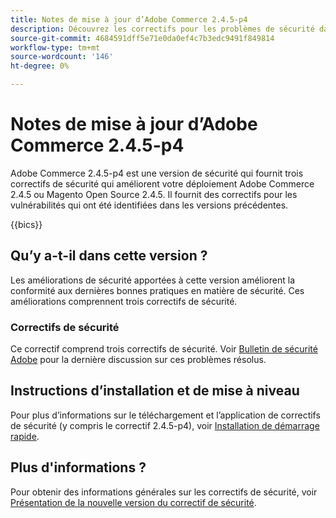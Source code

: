 ```yaml
---
title: Notes de mise à jour d’Adobe Commerce 2.4.5-p4
description: Découvrez les correctifs pour les problèmes de sécurité dans la version 2.4.5-p4 d’Adobe Commerce.
source-git-commit: 4684591dff5e71e0da0ef4c7b3edc9491f849814
workflow-type: tm+mt
source-wordcount: '146'
ht-degree: 0%

---
```



# Notes de mise à jour d’Adobe Commerce 2.4.5-p4

Adobe Commerce 2.4.5-p4 est une version de sécurité qui fournit trois correctifs de sécurité qui améliorent votre déploiement Adobe Commerce 2.4.5 ou Magento Open Source 2.4.5. Il fournit des correctifs pour les vulnérabilités qui ont été identifiées dans les versions précédentes.

{{bics}}

## Qu’y a-t-il dans cette version ?

Les améliorations de sécurité apportées à cette version améliorent la conformité aux dernières bonnes pratiques en matière de sécurité. Ces améliorations comprennent trois correctifs de sécurité.

### Correctifs de sécurité

Ce correctif comprend trois correctifs de sécurité. Voir [Bulletin de sécurité Adobe](https://helpx.adobe.com/security/products/magento/apsb23-42.html) pour la dernière discussion sur ces problèmes résolus.


## Instructions d’installation et de mise à niveau

Pour plus d’informations sur le téléchargement et l’application de correctifs de sécurité (y compris le correctif 2.4.5-p4), voir [Installation de démarrage rapide](../../../installation/composer.md).

## Plus d&#39;informations ?

Pour obtenir des informations générales sur les correctifs de sécurité, voir [Présentation de la nouvelle version du correctif de sécurité](https://community.magento.com/t5/Magento-DevBlog/Introducing-the-New-Security-Patch-Release/ba-p/141287).

